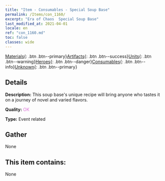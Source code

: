 ```yaml
---
title: "Item - Consumables - Special Soup Base"
permalink: /Items/con_1160/
excerpt: "Era of Chaos  Special Soup Base"
last_modified_at: 2021-04-01
locale: en
ref: "con_1160.md"
toc: false
classes: wide
---
```

 [Materials](/Items/){: .btn .btn--primary}[Artifacts](/Items/Artifacts/){: .btn .btn--success}[Units](/Items/Units/){: .btn .btn--warning}[Heroes](/Items/Heroes/){: .btn .btn--danger}[Consumables](/Items/Consumables/){: .btn .btn--info}[Unknown](/Items/Unknown/){: .btn .btn--primary}

## Details
 **Description:** This soup base's unique recipe will bring anyone who tastes it on a journey of novel and varied flavors.

 **Quality:** <span style="color: #DA70D6">OK</span>

 **Type:** Event related

## Gather

  None

## This item contains:

  None

